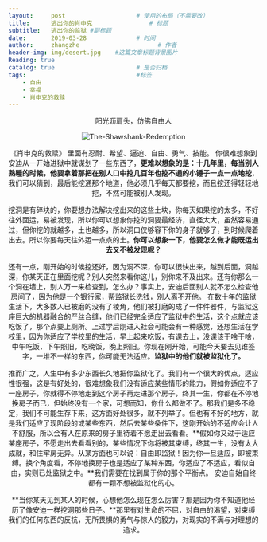 ```yaml
---
layout:     post                    # 使用的布局（不需要改）
title:      逃出你的肖申克                # 标题 
subtitle:   逃出你的监狱 #副标题
date:       2019-03-28              # 时间
author:     zhangzhe                      # 作者
header-img: img/desert.jpg    #这篇文章标题背景图片
Reading: true
catalog: true                       # 是否归档
tags:                               #标签
    - 自由
    - 幸福
    - 肖申克的救赎
---
```


<center> 阳光沥肩头，仿佛自由人  
  
![The-Shawshank-Redemption](https://raw.githubusercontent.com/PhilosopherZ/ImgeBed/master/Imges/The-Shawshank-Redemption.jpg?token=Afj4-QJjzs2GcQZK24-DeKLfQ2C7KGjtks5cpVGxwA%3D%3D)


《肖申克的救赎》
里面有忍耐、希望、逼迫、自由、勇气、技能。
你很难想象到安迪从一开始进狱中就谋划了一些东西了，**更难以想象的是：十几年里，每当别人熟睡的时候，他要拿着那把在别人口中挖几百年也挖不通的小锤子一点一点地挖**，我们可以猜到，最后能挖通那个地道，他必须几乎每天都要挖，而且挖还得轻轻地挖，不然可能被别人发现。

挖洞是有碎块的，你要想办法解决挖出来的这些土块，你每天如果挖的太多，不好往外面运，易被发现，所以你可以想象你挖的洞要最经济，直径太大，虽然容易通过，但你挖的就越多，土也越多，所以洞口仅够容下你的身子就够了，到时候爬着出去。所以你要每天往外运一点点的土。**你可以想象一下，他要怎么做才能既运出去又不被发现呢？**

还有一点，刚开始的时候挖还好，因为洞不深，你可以很快出来，越到后面，洞越深，你某天正在里面挖呢？别人突然来看你这儿，别你来不及出来。还有你那么一个洞在墙上，别人万一来检查到，怎么办？事实上，安迪后面别人就不怎么检查他房间了，因为他是一个银行家，帮监狱长洗钱，别人离不开他。
在数十年的监狱生活下，大多数人已被磨的没有了棱角，他们被打磨的成了一件件器件，与监狱这座巨大的机器融合的严丝合缝，他们已经完全适应了监狱中的生活，这个点就应该吃饭了，那个点要上厕所。上过学后刚进入社会可能会有一种感觉，还想生活在学校里，因为你适应了学校里的生活，早上起来吃饭，有课去上，没课该干啥干啥，中午吃饭，下午照旧，吃晚饭，晚上照旧。你现在刚开始，可能今天要去见谁签字，一堆不一样的东西，你可能无法适应。**监狱中的他们就被监狱化了。**

推而广之，人生中有多少东西长久地把你监狱化了。我们有一个很大的优点，适应性很强，这是有好处的，很难想象我们没有适应某些情形的能力，假如你适应不了一座房子，你就得不停地走到这个房子再走进那个房子，终其一生，你都在不停地换房子而已，但始终没有一个家，可想而知，你什么都做不了。那我们是多不稳定，我们不可能生存下来，这方面好处很多，就不列举了。但也有不好的地方，就是我们适应了现阶段的或某些东西，然后去某些条件下，这刚开始的不适应会让人不舒服，所以会有人在原来的房子里待着不愿走出去看看。**假如你又过于适应某座房子，不愿走出去看看别的，某些情况下你将被其束缚，终其一生，没有太大成就，和住牢房无异。从某方面也可以说：自由即监狱！因为你一旦适应，即被束缚。换个角度看，不停地换房子也是适应了某种东西，你适应了不适应，看似自由，实则已处监狱之中。**我们需要在找到属于你的那个平衡点。
安迪自始自终都有一颗不想被监狱化的心。

**当你某天见到某人的时候，心想他怎么现在怎么厉害？那是因为你不知道他经历了像安迪一样挖洞那些日子。**那里有对生命的不屈，对自由的渴望，对束缚我们的任何东西的反抗，无所畏惧的勇气与惊人的毅力，对现实的不满与对理想的追求。



